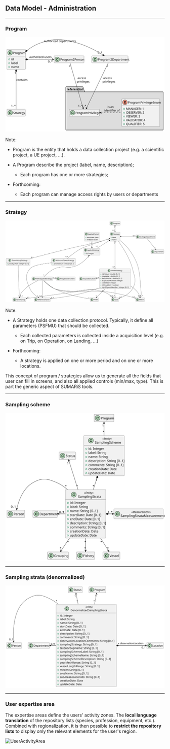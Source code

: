 ## Data Model - Administration

---
### Program

![program](model/administration/program.svg)

Note:
- Program is the entity that holds a data collection project (e.g. a scientific project, a UE project, ...).

- A Program describe the project (label, name, description);  
  * Each program has one or more strategies; 
   
- Forthcoming:
  * Each program can manage access rights by users or departments

---
### Strategy
![strategy](model/administration/strategy.svg)

Note:
- A Strategy holds one data collection protocol. Typically, it define all parameters (PSFMU) that should be collected.
  * Each collected parameters is collected inside a acquisition level (e.g. on Trip, on Operation, on Landing, ...)

- Forthcoming:
   * A strategy is applied on one or more period and on one or more locations.
   
This concept of program / strategies allow us to generate all the fields that user can fill in screens,
and also all applied controls (min/max, type).
This is part the generic aspect of SUMARiS tools.
 
---
### Sampling scheme

![samplingScheme](model/administration/samplingScheme/sampling-scheme.svg)

---
### Sampling strata (denormalized)

![denormalizedSamplingStrata](model/administration/samplingScheme/denormalized-sampling-strata.svg)

---
### User expertise area
The expertise areas define the users' activity zones. The **local language translation** of the repository lists (species, profession, equipment, etc.).
Combined with regionalization, it is then possible to **restrict the repository lists** to display only the relevant elements for the user's region.

![UserActivityArea](model/referential/user-activity-area.svg)
